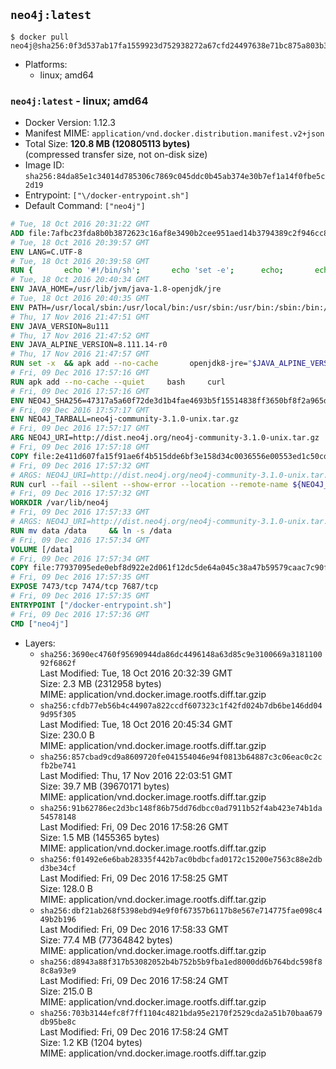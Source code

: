 ## `neo4j:latest`

```console
$ docker pull neo4j@sha256:0f3d537ab17fa1559923d752938272a67cfd24497638e71bc875a803b359b292
```

-	Platforms:
	-	linux; amd64

### `neo4j:latest` - linux; amd64

-	Docker Version: 1.12.3
-	Manifest MIME: `application/vnd.docker.distribution.manifest.v2+json`
-	Total Size: **120.8 MB (120805113 bytes)**  
	(compressed transfer size, not on-disk size)
-	Image ID: `sha256:84da85e1c34014d785306c7869c045ddc0b45ab374e30b7ef1a14f0fbe5c2d19`
-	Entrypoint: `["\/docker-entrypoint.sh"]`
-	Default Command: `["neo4j"]`

```dockerfile
# Tue, 18 Oct 2016 20:31:22 GMT
ADD file:7afbc23fda8b0b3872623c16af8e3490b2cee951aed14b3794389c2f946cc8c7 in / 
# Tue, 18 Oct 2016 20:39:57 GMT
ENV LANG=C.UTF-8
# Tue, 18 Oct 2016 20:39:58 GMT
RUN { 		echo '#!/bin/sh'; 		echo 'set -e'; 		echo; 		echo 'dirname "$(dirname "$(readlink -f "$(which javac || which java)")")"'; 	} > /usr/local/bin/docker-java-home 	&& chmod +x /usr/local/bin/docker-java-home
# Tue, 18 Oct 2016 20:40:34 GMT
ENV JAVA_HOME=/usr/lib/jvm/java-1.8-openjdk/jre
# Tue, 18 Oct 2016 20:40:35 GMT
ENV PATH=/usr/local/sbin:/usr/local/bin:/usr/sbin:/usr/bin:/sbin:/bin:/usr/lib/jvm/java-1.8-openjdk/jre/bin:/usr/lib/jvm/java-1.8-openjdk/bin
# Thu, 17 Nov 2016 21:47:51 GMT
ENV JAVA_VERSION=8u111
# Thu, 17 Nov 2016 21:47:52 GMT
ENV JAVA_ALPINE_VERSION=8.111.14-r0
# Thu, 17 Nov 2016 21:47:57 GMT
RUN set -x 	&& apk add --no-cache 		openjdk8-jre="$JAVA_ALPINE_VERSION" 	&& [ "$JAVA_HOME" = "$(docker-java-home)" ]
# Fri, 09 Dec 2016 17:57:16 GMT
RUN apk add --no-cache --quiet     bash     curl
# Fri, 09 Dec 2016 17:57:16 GMT
ENV NEO4J_SHA256=47317a5a60f72de3d1b4fae4693b5f15514838ff3650bf8f2a965d3ba117dfc2
# Fri, 09 Dec 2016 17:57:17 GMT
ENV NEO4J_TARBALL=neo4j-community-3.1.0-unix.tar.gz
# Fri, 09 Dec 2016 17:57:17 GMT
ARG NEO4J_URI=http://dist.neo4j.org/neo4j-community-3.1.0-unix.tar.gz
# Fri, 09 Dec 2016 17:57:18 GMT
COPY file:2e411d607fa15f91ae6f4b515dde6bf3e158d34c0036556e00553ed1c50cd63d in /tmp/ 
# Fri, 09 Dec 2016 17:57:32 GMT
# ARGS: NEO4J_URI=http://dist.neo4j.org/neo4j-community-3.1.0-unix.tar.gz
RUN curl --fail --silent --show-error --location --remote-name ${NEO4J_URI}     && echo "${NEO4J_SHA256}  ${NEO4J_TARBALL}" | sha256sum -csw -     && tar --extract --file ${NEO4J_TARBALL} --directory /var/lib     && mv /var/lib/neo4j-* /var/lib/neo4j     && rm ${NEO4J_TARBALL}
# Fri, 09 Dec 2016 17:57:32 GMT
WORKDIR /var/lib/neo4j
# Fri, 09 Dec 2016 17:57:33 GMT
# ARGS: NEO4J_URI=http://dist.neo4j.org/neo4j-community-3.1.0-unix.tar.gz
RUN mv data /data     && ln -s /data
# Fri, 09 Dec 2016 17:57:34 GMT
VOLUME [/data]
# Fri, 09 Dec 2016 17:57:34 GMT
COPY file:77937095ede0ebf8d922e2d061f12dc5de64a045c38a47b59579caac7c90f6f6 in /docker-entrypoint.sh 
# Fri, 09 Dec 2016 17:57:35 GMT
EXPOSE 7473/tcp 7474/tcp 7687/tcp
# Fri, 09 Dec 2016 17:57:35 GMT
ENTRYPOINT ["/docker-entrypoint.sh"]
# Fri, 09 Dec 2016 17:57:36 GMT
CMD ["neo4j"]
```

-	Layers:
	-	`sha256:3690ec4760f95690944da86dc4496148a63d85c9e3100669a318110092f6862f`  
		Last Modified: Tue, 18 Oct 2016 20:32:39 GMT  
		Size: 2.3 MB (2312958 bytes)  
		MIME: application/vnd.docker.image.rootfs.diff.tar.gzip
	-	`sha256:cfdb77eb56b4c44907a822ccdf607323c1f42fd024b7db6be146dd049d95f305`  
		Last Modified: Tue, 18 Oct 2016 20:45:34 GMT  
		Size: 230.0 B  
		MIME: application/vnd.docker.image.rootfs.diff.tar.gzip
	-	`sha256:857cbad9cd9a8609720fe041554046e94f0813b64887c3c06eac0c2cfb2be741`  
		Last Modified: Thu, 17 Nov 2016 22:03:51 GMT  
		Size: 39.7 MB (39670171 bytes)  
		MIME: application/vnd.docker.image.rootfs.diff.tar.gzip
	-	`sha256:91b62786ec2d3bc148f86b75dd76dbcc0ad7911b52f4ab423e74b1da54578148`  
		Last Modified: Fri, 09 Dec 2016 17:58:26 GMT  
		Size: 1.5 MB (1455365 bytes)  
		MIME: application/vnd.docker.image.rootfs.diff.tar.gzip
	-	`sha256:f01492e6e6bab28335f442b7ac0bdbcfad0172c15200e7563c88e2dbd3be34cf`  
		Last Modified: Fri, 09 Dec 2016 17:58:25 GMT  
		Size: 128.0 B  
		MIME: application/vnd.docker.image.rootfs.diff.tar.gzip
	-	`sha256:dbf21ab268f5398ebd94e9f0f67357b6117b8e567e714775fae098c449b2b196`  
		Last Modified: Fri, 09 Dec 2016 17:58:33 GMT  
		Size: 77.4 MB (77364842 bytes)  
		MIME: application/vnd.docker.image.rootfs.diff.tar.gzip
	-	`sha256:d8943a88f317b53082052b4b752b5b9fba1ed8000dd6b764bdc598f88c8a93e9`  
		Last Modified: Fri, 09 Dec 2016 17:58:24 GMT  
		Size: 215.0 B  
		MIME: application/vnd.docker.image.rootfs.diff.tar.gzip
	-	`sha256:703b3144efc8f7ff1104c4821bda95e2170f2529cda2a51b70baa679db95be8c`  
		Last Modified: Fri, 09 Dec 2016 17:58:24 GMT  
		Size: 1.2 KB (1204 bytes)  
		MIME: application/vnd.docker.image.rootfs.diff.tar.gzip
